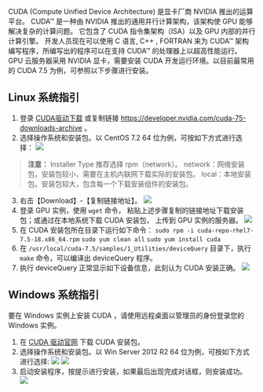 CUDA (Compute Unified Device Architecture) 是显卡厂商 NVIDIA 推出的运算平台。 CUDA™ 是一种由 NVIDIA 推出的通用并行计算架构，该架构使 GPU 能够解决复杂的计算问题。 它包含了 CUDA 指令集架构（ISA）以及 GPU 内部的并行计算引擎。 开发人员现在可以使用 C 语言, C++ , FORTRAN 来为 CUDA™ 架构编写程序，所编写出的程序可以在支持 CUDA™ 的处理器上以超高性能运行。
GPU 云服务器采用 NVIDIA 显卡，需要安装 CUDA 开发运行环境。以目前最常用的 CUDA 7.5 为例，可参照以下步骤进行安装。
## Linux 系统指引
1. 登录 [CUDA驱动下载](https://developer.nvidia.com/cuda-75-downloads-archive) 或复制链接 https://developer.nvidia.com/cuda-75-downloads-archive 。
2. 选择操作系统和安装包。以 CentOS 7.2 64 位为例，可按如下方式进行选择：
![](http://imgcache.tce.fsphere.cn/image/mc.qcloudimg.com/static/img/a69a79a2d6cbd1f442b58bfb423d8cca/image.jpg)
> **注意：**
> Installer Type 推荐选择 rpm（network）。
> network：网络安装包，安装包较小，需要在主机内联网下载实际的安装包。
> local：本地安装包。安装包较大，包含每一个下载安装组件的安装包。

3. 右击【Download】-【复制链接地址】。
![](http://imgcache.tce.fsphere.cn/image/mc.qcloudimg.com/static/img/3a2552b7e1637055bae0a1391520713b/image.png)
4. 登录 GPU 实例，使用 `wget` 命令， 粘贴上述步骤复制的链接地址下载安装包；或通过在本地系统下载 CUDA 安装包， 上传到 GPU 实例的服务器。
![](http://imgcache.tce.fsphere.cn/image/mc.qcloudimg.com/static/img/e40ed1109aaed75d51b3781fe0045eb6/image.png)
5. 在 CUDA 安装包所在目录下运行如下命令：
`sudo rpm -i cuda-repo-rhel7-7.5-18.x86_64.rpm`
`sudo yum clean all`
`sudo yum install cuda`
6. 在	` /usr/local/cuda-7.5/samples/1_Utilities/deviceQuery ` 目录下，执行 `make` 命令，可以编译出 deviceQuery 程序。
7. 执行 deviceQuery 正常显示如下设备信息，此刻认为 CUDA 安装正确。
![](http://imgcache.tce.fsphere.cn/image/mc.qcloudimg.com/static/img/d545951dc869591d83bf23e27831287a/image.jpg)

## Windows 系统指引
要在 Windows 实例上安装 CUDA ，请使用远程桌面以管理员的身份登录您的 Windows 实例。
1. 在 [CUDA 驱动官网](https://developer.nvidia.com/cuda-75-downloads-archive) 下载 CUDA 安装包。
2. 选择操作系统和安装包。以 Win Server 2012 R2 64 位为例，可按如下方式进行选择:
![](http://imgcache.tce.fsphere.cn/image/mc.qcloudimg.com/static/img/ecf81426ceb95fd4ed549cf0bc627895/image.jpg)
![](http://imgcache.tce.fsphere.cn/image/mc.qcloudimg.com/static/img/525b743130bda690a7223cbd5533ec75/image.jpg)
3. 启动安装程序，按提示进行安装，如果最后出现完成对话框，则安装成功。
![](http://imgcache.tce.fsphere.cn/image/mc.qcloudimg.com/static/img/52aef97b2d048f884c467d8446fed003/image.jpg)



